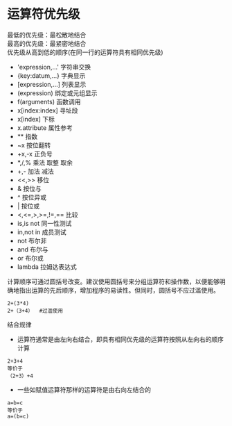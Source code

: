 # 运算符优先级
最低的优先级：最松散地结合  
最高的优先级：最紧密地结合  
优先级从高到低的顺序(在同一行的运算符具有相同优先级)

* 'expression,...'  字符串交换
* {key:datum,...} 字典显示
* [expression,...] 列表显示
* (expression) 绑定或元组显示
* f(arguments) 函数调用
* x[index:index] 寻址段
* x[index] 下标
* x.attribute 属性参考
* ** 指数
* ~x 按位翻转
* +x,-x 正负号
* *,/,% 乘法 取整 取余
* +,- 加法 减法
* <<,>> 移位
* & 按位与
* ^ 按位异或
* | 按位或
* <,<=,>,>=,!=,== 比较
* is,is not 同一性测试
* in,not in 成员测试
* not 布尔非
* and 布尔与
* or 布尔或
* lambda 拉姆达表达式

计算顺序可通过圆括号改变。建议使用圆括号来分组运算符和操作数，以便能够明确地指出运算的先后顺序，增加程序的易读性。但同时，圆括号不应过滥使用。

```
2+(3*4)
2+（3+4）  #过滥使用
```

结合规律 

* 运算符通常是由左向右结合，即具有相同优先级的运算符按照从左向右的顺序计算

```
2+3+4
等价于
（2+3）+4
```

* 一些如赋值运算符那样的运算符是由右向左结合的

```
a=b=c
等价于
a=(b=c)
```
